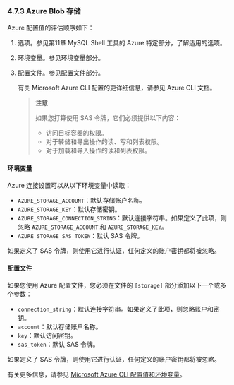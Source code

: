 ### 4.7.3 Azure Blob 存储

Azure 配置值的评估顺序如下：

1. 选项。参见第11章 MySQL Shell 工具的 Azure 特定部分，了解适用的选项。

2. 环境变量。参见环境变量部分。

3. 配置文件。参见配置文件部分。

   有关 Microsoft Azure CLI 配置的更详细信息，请参见 Azure CLI 文档。

    > **注意**
    >
    > 如果您打算使用 SAS 令牌，它们必须提供以下内容：
    >
    > - 访问目标容器的权限。
    > - 对于转储和导出操作的读、写和列表权限。
    > - 对于加载和导入操作的读和列表权限。

#### 环境变量

Azure 连接设置可以从以下环境变量中读取：

- `AZURE_STORAGE_ACCOUNT`：默认存储账户名称。
- `AZURE_STORAGE_KEY`：默认存储密钥。
- `AZURE_STORAGE_CONNECTION_STRING`：默认连接字符串。如果定义了此项，则忽略 `AZURE_STORAGE_ACCOUNT` 和 `AZURE_STORAGE_KEY`。
- `AZURE_STORAGE_SAS_TOKEN`：默认 SAS 令牌。

如果定义了 SAS 令牌，则使用它进行认证，任何定义的账户密钥都将被忽略。

#### 配置文件

如果您使用 Azure 配置文件，您必须在文件的 `[storage]` 部分添加以下一个或多个参数：

- `connection_string`：默认连接字符串。如果定义了此项，则忽略账户和密钥。
- `account`：默认存储账户名称。
- `key`：默认访问密钥。
- `sas_token`：默认 SAS 令牌。

如果定义了 SAS 令牌，则使用它进行认证，任何定义的账户密钥都将被忽略。

有关更多信息，请参见 [Microsoft Azure CLI 配置值和环境变量](https://learn.microsoft.com/en-us/cli/azure/azure-cli-configuration)。